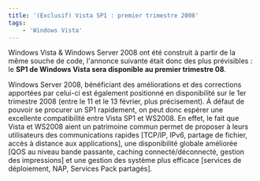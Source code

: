 ```yaml
---
title: '(Exclusif) Vista SP1 : premier trimestre 2008'
tags:
    - 'Windows Vista'
---
```


Windows Vista &amp; Windows Server 2008 ont été construit à partir de la même souche de code, l'annonce suivante était donc des plus prévisibles : le **SP1 de Windows Vista sera disponible au premier trimestre 08**.

<!-- more -->

Windows Server 2008, bénéficiant des améliorations et des corrections apportées par celui-ci est également positionné en disponibilité sur le 1er trimestre 2008 (entre le 11 et le 13 février, plus précisement). À défaut de pouvoir se procurer un SP1 rapidement, on peut donc espérer une excellente compatibilité entre Vista SP1 et WS2008\. En effet, le fait que Vista et WS2008 aient un patrimoine commun permet de proposer à leurs utilisateurs des communications rapides [TCP/IP, IPv6, partage de fichier, accès à distance aux applications], une disponibilité globale améliorée [QOS au niveau bande passante, caching connecté/déconnecté, gestion des impressions] et une gestion des système plus efficace [services de déploiement, NAP, Services Pack partagés].
